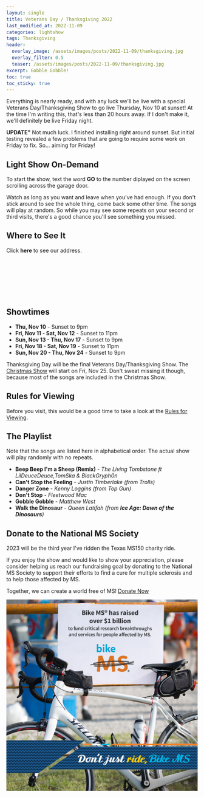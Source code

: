 ```yaml
---
layout: single
title: Veterans Day / Thanksgiving 2022
last_modified_at: 2022-11-09
categories: lightshow
tags: Thanksgiving
header:
  overlay_image: /assets/images/posts/2022-11-09/thanksgiving.jpg
  overlay_filter: 0.5
  teaser: /assets/images/posts/2022-11-09/thanksgiving.jpg
excerpt: Gobble Gobble!
toc: true
toc_sticky: true
---
```


Everything is nearly ready, and with any luck we'll be live with a special Veterans Day/Thanksgiving Show to go live Thursday, Nov 10 at sunset! At the time I'm writing this, that's less than 20 hours away. If I don't make it, we'll definitely be live Friday night.

**UPDATE"** Not much luck. I finished installing right around sunset. But initial testing revealed a few problems that are going to require some work on Friday to fix. So... aiming for Friday!

## Light Show On-Demand

To start the show, text the word <b>GO</b> to the number diplayed on the screen scrolling across the garage door.

Watch as long as you want and leave when you've had enough. If you don't stick around to see the whole thing, come back some other time. The songs will play at random. So while you may see some repeats on your second or third visits, there's a good chance you'll see something you missed.

## Where to See It

Click <b><a onclick="document.getElementById('imgAddress').style.visibility='visible';">here</a></b> to see our address.

<img id="imgAddress" src="/assets/images/addresspic.png" style="visibility: hidden">

## Showtimes

* **Thu, Nov 10** - Sunset to 9pm
* **Fri, Nov 11 - Sat, Nov 12** - Sunset to 11pm
* **Sun, Nov 13 - Thu, Nov 17** - Sunset to 9pm
* **Fri, Nov 18 - Sat, Nov 19** - Sunset to 11pm
* **Sun, Nov 20 - Thu, Nov 24** - Sunset to 9pm

Thanksgiving Day will be the final Veterans Day/Thanksgiving Show. The [Christmas Show](/lightshow/Christmas-2022) will start on Fri, Nov 25. Don't sweat missing it though, because most of the songs are included in the Christmas Show.

## Rules for Viewing

Before you visit, this would be a good time to take a look at the <a href="/lightshow/the_rules/">Rules for Viewing</a>.

## The Playlist
Note that the songs are listed here in alphabetical order. The actual show will play randomly with no repeats.

* **Beep Beep I'm a Sheep (Remix)** - *The Living Tombstone ft LilDeuceDeuce,TomSka & BlackGryph0n*
* **Can't Stop the Feeling** - *Justin Timberlake (from Trolls)*
* **Danger Zone** - *Kenny Loggins (from Top Gun)*
* **Don't Stop** - *Fleetwood Mac*
* **Gobble Gobble** - *Matthew West*
* **Walk the Dinosaur** - *Queen Latifah (from **Ice Age: Dawn of the Dinosaurs**)*

## Donate to the National MS Society

2023 will be the third year I've ridden the Texas MS150 charity ride.

If you enjoy the show and would like to show your appreciation, please consider helping us reach our fundraising goal by donating to the National MS Society to support their efforts to find a cure for multiple sclerosis and to help those affected by MS. 

Together, we can create a world free of MS! [Donate Now](https://mssociety.donordrive.com/participant/chadgoode)

![National MS Society - BikeMS](/assets/images/splash/social_awareness_dont-just-ride-C.jpg) 

